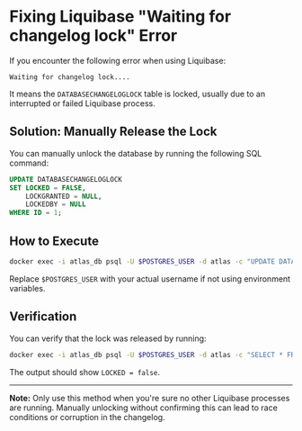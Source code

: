 # Fixing Liquibase "Waiting for changelog lock" Error

If you encounter the following error when using Liquibase:

```
Waiting for changelog lock....
```

It means the `DATABASECHANGELOGLOCK` table is locked, usually due to an interrupted or failed Liquibase process.

## Solution: Manually Release the Lock

You can manually unlock the database by running the following SQL command:

```sql
UPDATE DATABASECHANGELOGLOCK
SET LOCKED = FALSE,
    LOCKGRANTED = NULL,
    LOCKEDBY = NULL
WHERE ID = 1;
```

## How to Execute

```bash
docker exec -i atlas_db psql -U $POSTGRES_USER -d atlas -c "UPDATE DATABASECHANGELOGLOCK SET LOCKED=false, LOCKGRANTED=null, LOCKEDBY=null WHERE ID=1;"
```

Replace `$POSTGRES_USER` with your actual username if not using environment variables.

## Verification

You can verify that the lock was released by running:

```bash
docker exec -i atlas_db psql -U $POSTGRES_USER -d atlas -c "SELECT * FROM DATABASECHANGELOGLOCK;"
```

The output should show `LOCKED = false`.

---

**Note:** Only use this method when you're sure no other Liquibase processes are running. Manually unlocking without confirming this can lead to race conditions or corruption in the changelog.